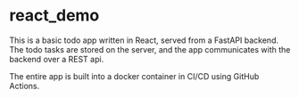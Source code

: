 # react_demo

This is a basic todo app written in React, served from a FastAPI backend. The todo tasks are stored on the server, and the app communicates with the backend over a REST api. 

The entire app is built into a docker container in CI/CD using GitHub Actions.
